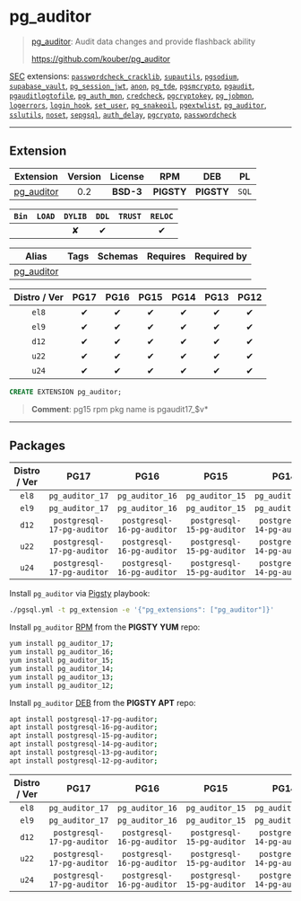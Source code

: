 # pg_auditor


> [pg_auditor](https://github.com/kouber/pg_auditor): Audit data changes and provide flashback ability
>
> https://github.com/kouber/pg_auditor





[SEC](/sec) extensions: [`passwordcheck_cracklib`](/passwordcheck_cracklib), [`supautils`](/supautils), [`pgsodium`](/pgsodium), [`supabase_vault`](/supabase_vault), [`pg_session_jwt`](/pg_session_jwt), [`anon`](/anon), [`pg_tde`](/pg_tde), [`pgsmcrypto`](/pgsmcrypto), [`pgaudit`](/pgaudit), [`pgauditlogtofile`](/pgauditlogtofile), [`pg_auth_mon`](/pg_auth_mon), [`credcheck`](/credcheck), [`pgcryptokey`](/pgcryptokey), [`pg_jobmon`](/pg_jobmon), [`logerrors`](/logerrors), [`login_hook`](/login_hook), [`set_user`](/set_user), [`pg_snakeoil`](/pg_snakeoil), [`pgextwlist`](/pgextwlist), [`pg_auditor`](/pg_auditor), [`sslutils`](/sslutils), [`noset`](/noset), [`sepgsql`](/sepgsql), [`auth_delay`](/auth_delay), [`pgcrypto`](/pgcrypto), [`passwordcheck`](/passwordcheck)


-------
## Extension


| Extension | Version | License | RPM | DEB | PL |
|-----------|:-------:|:-------:|:---:|:---:|:--:|
| [pg_auditor](https://github.com/kouber/pg_auditor) | 0.2 | **<span class="tcblue">BSD-3</span>** | **<span class="tcwarn">PIGSTY</span>** | **<span class="tcwarn">PIGSTY</span>** | `SQL` |



| `Bin` | `LOAD` | `DYLIB` | `DDL` | `TRUST` | `RELOC` |
|:-----:|:------:|:-------:|:-----:|:-------:|:-------:|
|  |  | <span class="tcwarn">✘</span> | <span class="tcblue">✔</span> |  | <span class="tcblue">✔</span> |



| Alias | Tags | Schemas | Requires | Required by |
|-------|------|---------|----------|-------------|
| [pg_auditor](/pg_auditor) |  |  |  |  |



| Distro / Ver | PG17 | PG16 | PG15 | PG14 | PG13 | PG12 |
|:------------:|:----:|:----:|:----:|:----:|:----:|:----:|
| `el8` | <span class="tcblue">✔</span> | <span class="tcblue">✔</span> | <span class="tcblue">✔</span> | <span class="tcblue">✔</span> | <span class="tcblue">✔</span> | <span class="tcblue">✔</span> |
| `el9` | <span class="tcblue">✔</span> | <span class="tcblue">✔</span> | <span class="tcblue">✔</span> | <span class="tcblue">✔</span> | <span class="tcblue">✔</span> | <span class="tcblue">✔</span> |
| `d12` | <span class="tcblue">✔</span> | <span class="tcblue">✔</span> | <span class="tcblue">✔</span> | <span class="tcblue">✔</span> | <span class="tcblue">✔</span> | <span class="tcblue">✔</span> |
| `u22` | <span class="tcblue">✔</span> | <span class="tcblue">✔</span> | <span class="tcblue">✔</span> | <span class="tcblue">✔</span> | <span class="tcblue">✔</span> | <span class="tcblue">✔</span> |
| `u24` | <span class="tcblue">✔</span> | <span class="tcblue">✔</span> | <span class="tcblue">✔</span> | <span class="tcblue">✔</span> | <span class="tcblue">✔</span> | <span class="tcblue">✔</span> |





```sql
CREATE EXTENSION pg_auditor;
```
> **Comment**: pg15 rpm pkg name is pgaudit17_$v*
-----------


## Packages


| Distro / Ver | PG17 | PG16 | PG15 | PG14 | PG13 | PG12 |
|:------------:|:----:|:----:|:----:|:----:|:----:|:----:|
| `el8` | `pg_auditor_17` | `pg_auditor_16` | `pg_auditor_15` | `pg_auditor_14` | `pg_auditor_13` | `pg_auditor_12` |
| `el9` | `pg_auditor_17` | `pg_auditor_16` | `pg_auditor_15` | `pg_auditor_14` | `pg_auditor_13` | `pg_auditor_12` |
| `d12` | `postgresql-17-pg-auditor` | `postgresql-16-pg-auditor` | `postgresql-15-pg-auditor` | `postgresql-14-pg-auditor` | `postgresql-13-pg-auditor` | `postgresql-12-pg-auditor` |
| `u22` | `postgresql-17-pg-auditor` | `postgresql-16-pg-auditor` | `postgresql-15-pg-auditor` | `postgresql-14-pg-auditor` | `postgresql-13-pg-auditor` | `postgresql-12-pg-auditor` |
| `u24` | `postgresql-17-pg-auditor` | `postgresql-16-pg-auditor` | `postgresql-15-pg-auditor` | `postgresql-14-pg-auditor` | `postgresql-13-pg-auditor` | `postgresql-12-pg-auditor` |



Install `pg_auditor` via [Pigsty](https://pigsty.io/docs/pgext/usage/install/) playbook:

```bash
./pgsql.yml -t pg_extension -e '{"pg_extensions": ["pg_auditor"]}'
```


Install `pg_auditor` [RPM](/rpm) from the **<span class="tcwarn">PIGSTY</span>** **YUM** repo:

```bash
yum install pg_auditor_17;
yum install pg_auditor_16;
yum install pg_auditor_15;
yum install pg_auditor_14;
yum install pg_auditor_13;
yum install pg_auditor_12;
```


Install `pg_auditor` [DEB](/deb) from the **<span class="tcwarn">PIGSTY</span>** **APT** repo:

```bash
apt install postgresql-17-pg-auditor;
apt install postgresql-16-pg-auditor;
apt install postgresql-15-pg-auditor;
apt install postgresql-14-pg-auditor;
apt install postgresql-13-pg-auditor;
apt install postgresql-12-pg-auditor;
```




| Distro / Ver | PG17 | PG16 | PG15 | PG14 | PG13 | PG12 |
|:------------:|:----:|:----:|:----:|:----:|:----:|:----:|
| `el8` | `pg_auditor_17` | `pg_auditor_16` | `pg_auditor_15` | `pg_auditor_14` | `pg_auditor_13` | `pg_auditor_12` |
| `el9` | `pg_auditor_17` | `pg_auditor_16` | `pg_auditor_15` | `pg_auditor_14` | `pg_auditor_13` | `pg_auditor_12` |
| `d12` | `postgresql-17-pg-auditor` | `postgresql-16-pg-auditor` | `postgresql-15-pg-auditor` | `postgresql-14-pg-auditor` | `postgresql-13-pg-auditor` | `postgresql-12-pg-auditor` |
| `u22` | `postgresql-17-pg-auditor` | `postgresql-16-pg-auditor` | `postgresql-15-pg-auditor` | `postgresql-14-pg-auditor` | `postgresql-13-pg-auditor` | `postgresql-12-pg-auditor` |
| `u24` | `postgresql-17-pg-auditor` | `postgresql-16-pg-auditor` | `postgresql-15-pg-auditor` | `postgresql-14-pg-auditor` | `postgresql-13-pg-auditor` | `postgresql-12-pg-auditor` |






